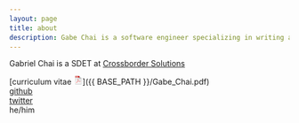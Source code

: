 ```yaml
---
layout: page
title: about
description: Gabe Chai is a software engineer specializing in writing automated tests.
---
```


Gabriel Chai is a SDET at [Crossborder Solutions](https://xbs.ai)

[curriculum vitae ![CV as pdf](icons16/pdf-icon.png)]({{ BASE_PATH }}/Gabe_Chai.pdf)<br/>
[github](https://github.com/gchai)<br/>
[twitter](https://twitter.com/gabechai/) <br/>
he/him
